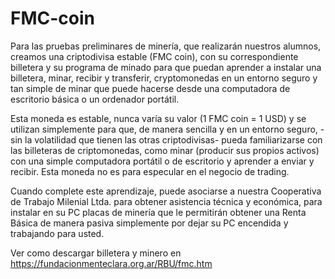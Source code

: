 # FMC-coin
Para las pruebas preliminares de minería, que realizarán nuestros alumnos, creamos una criptodivisa estable (FMC coin), con su correspondiente billetera y su programa de minado para que puedan aprender a instalar una billetera, minar, recibir y transferir, cryptomonedas en un entorno seguro y tan simple de minar que puede hacerse desde una computadora de escritorio básica o un ordenador portátil.

Esta moneda es estable, nunca varía su valor (1 FMC coin = 1 USD) y se utilizan simplemente para que, de manera sencilla y en un entorno seguro, -sin la volatilidad que tienen las otras criptodivisas- pueda familiarizarse con las billeteras de criptomonedas, como minar (producir sus propios activos) con una simple computadora portátil o de escritorio y aprender a enviar y recibir. Esta moneda no es para especular en el negocio de trading.

Cuando complete este aprendizaje, puede asociarse a nuestra Cooperativa de Trabajo Milenial Ltda. para obtener asistencia técnica y económica, para instalar en su PC placas de minería que le permitirán obtener una Renta Básica de manera pasiva simplemente por dejar su PC encendida y trabajando para usted.

Ver como descargar billetera y minero en https://fundacionmenteclara.org.ar/RBU/fmc.htm
